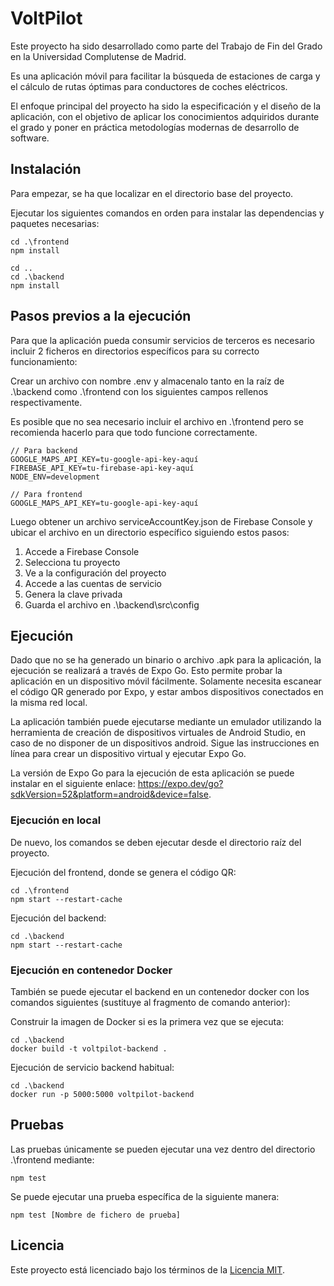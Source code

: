 # VoltPilot

Este proyecto ha sido desarrollado como parte del Trabajo de Fin del Grado en la Universidad Complutense de Madrid.

Es una aplicación móvil para facilitar la búsqueda de estaciones de carga y el cálculo de rutas óptimas para conductores de coches eléctricos.

El enfoque principal del proyecto ha sido la especificación y el diseño de la aplicación, con el objetivo de aplicar los conocimientos adquiridos durante el grado y poner en práctica metodologías modernas de desarrollo de software.

## Instalación

Para empezar, se ha que localizar en el directorio base del proyecto.

Ejecutar los siguientes comandos en orden para instalar las dependencias y paquetes necesarias:

```
cd .\frontend
npm install
```

```
cd ..
cd .\backend
npm install
```

## Pasos previos a la ejecución

Para que la aplicación pueda consumir servicios de terceros es necesario incluir 2 ficheros en directorios específicos para su correcto funcionamiento:

Crear un archivo con nombre .env y almacenalo tanto en la raíz de .\backend como .\frontend con los siguientes campos rellenos respectivamente.

Es posible que no sea necesario incluir el archivo en .\frontend pero se recomienda hacerlo para que todo funcione correctamente.

```
// Para backend
GOOGLE_MAPS_API_KEY=tu-google-api-key-aquí
FIREBASE_API_KEY=tu-firebase-api-key-aquí
NODE_ENV=development

// Para frontend
GOOGLE_MAPS_API_KEY=tu-google-api-key-aquí
```

Luego obtener un archivo serviceAccountKey.json de Firebase Console y ubicar el archivo en un directorio específico siguiendo estos pasos:

1. Accede a Firebase Console
2. Selecciona tu proyecto
3. Ve a la configuración del proyecto
4. Accede a las cuentas de servicio
5. Genera la clave privada
6. Guarda el archivo en .\backend\src\config

## Ejecución

Dado que no se ha generado un binario o archivo .apk para la aplicación, la ejecución se realizará a través de Expo Go. Esto permite probar la aplicación en un dispositivo móvil fácilmente. Solamente necesita escanear el código QR generado por Expo, y estar ambos dispositivos conectados en la misma red local.

La aplicación también puede ejecutarse mediante un emulador utilizando la herramienta de creación de dispositivos virtuales de Android Studio, en caso de no disponer de un dispositivos android. Sigue las instrucciones en línea para crear un dispositivo virtual y ejecutar Expo Go.

La versión de Expo Go para la ejecución de esta aplicación se puede instalar en el siguiente enlace: https://expo.dev/go?sdkVersion=52&platform=android&device=false.

### Ejecución en local

De nuevo, los comandos se deben ejecutar desde el directorio raíz del proyecto.

Ejecución del frontend, donde se genera el código QR:

```
cd .\frontend
npm start --restart-cache
```

Ejecución del backend:

```
cd .\backend
npm start --restart-cache
```

### Ejecución en contenedor Docker

También se puede ejecutar el backend en un contenedor docker con los comandos siguientes (sustituye al fragmento de comando anterior):

Construir la imagen de Docker si es la primera vez que se ejecuta:

```
cd .\backend
docker build -t voltpilot-backend .
```

Ejecución de servicio backend habitual:

```
cd .\backend
docker run -p 5000:5000 voltpilot-backend
```

## Pruebas

Las pruebas únicamente se pueden ejecutar una vez dentro del directorio .\frontend mediante:

```
npm test
```

Se puede ejecutar una prueba específica de la siguiente manera:

```
npm test [Nombre de fichero de prueba]
```

## Licencia

Este proyecto está licenciado bajo los términos de la [Licencia MIT](LICENSE).
